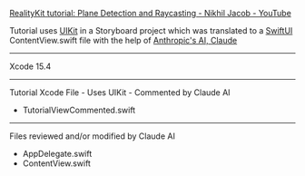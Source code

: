 [RealityKit tutorial: Plane Detection and Raycasting - Nikhil Jacob - YouTube](https://youtu.be/T1u1tyMlMLM?si=QQtj0IFs18EW6ZXi)

Tutorial uses [UIKit](https://developer.apple.com/documentation/uikit) in a Storyboard project which was translated to a [SwiftUI](https://developer.apple.com/xcode/swiftui/) ContentView.swift file with the help of [Anthropic's AI, Claude](https://www.anthropic.com)

- - - -

Xcode 15.4

- - - -

Tutorial Xcode File - Uses UIKit - Commented by Claude AI

* TutorialViewCommented.swift

- - - -

Files reviewed and/or modified by Claude AI

* AppDelegate.swift
* ContentView.swift
